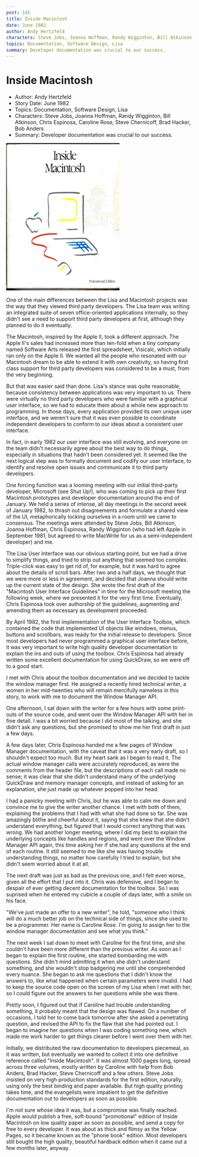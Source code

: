 ```yaml
---
post: 145
title: Inside Macintosh
date: June 1982
author: Andy Hertzfeld
characters: Steve Jobs, Joanna Hoffman, Randy Wigginton, Bill Atkinson, Chris Espinosa, Caroline Rose, Steve Chernicoff, Brad Hacker, Bob Anders
topics: Documentation, Software Design, Lisa
summary: Developer documentation was crucial to our success.
---
```


# Inside Macintosh
* Author: Andy Hertzfeld
* Story Date: June 1982
* Topics: Documentation, Software Design, Lisa
* Characters: Steve Jobs, Joanna Hoffman, Randy Wigginton, Bill Atkinson, Chris Espinosa, Caroline Rose, Steve Chernicoff, Brad Hacker, Bob Anders
* Summary: Developer documentation was crucial to our success.

![The phone book edition of Inside Macintosh](images/Macintosh/inside_mac.gif) 
    
One of the main differences between the Lisa and Macintosh projects was the way that they viewed third party developers. The Lisa team was writing an integrated suite of seven office-oriented applications internally, so they didn't see a need to support third party developers at first, although they planned to do it eventually.

The Macintosh, inspired by the Apple II, took a different approach. The Apple II's sales had increased more than ten-fold when a tiny company named Software Arts released the first spreadsheet, Visicalc, which initially ran only on the Apple II.  We wanted all the people who resonated with our Macintosh dream to be able to extend it with own creativity, so having first class support for third party developers was considered to be a must, from the very beginning.

But that was easier said than done.  Lisa's stance was quite reasonable, because consistency between applications was very important to us.  There were virtually no third party developers who were familiar with a graphical user interface, so we had to educate them about a whole new approach to programming.  In those days, every application provided its own unique user interface, and we weren't sure that it was even possible to coordinate independent developers to conform to our ideas about a consistent user interface. 

In fact, in early 1982 our user interface was still evolving, and everyone on the team didn't necessarily agree about the best way to do things, especially in situations that hadn't been considered yet.  It seemed like the next logical step was to formally document and codify our user interface, to identify and resolve open issues and communicate it to third party developers.

One forcing function was a looming meeting with our initial third-party developer, Microsoft (see Shut Up!), who was coming to pick up their first Macintosh prototypes and developer documentation around the end of January.  We held a series of intense, all day meetings in the second week of January 1982, to thrash out disagreements and formulate a shared view of the UI, metaphorically locking ourselves in a room until we came to consensus.   The meetings were attended by Steve Jobs, Bill Atkinson, Joanna Hoffman, Chris Espinosa, Randy Wigginton (who had left Apple in September 1981, but agreed to write MacWrite for us as a semi-independent developer) and me. 

The Lisa User Interface was our obvious starting point, but we had a drive to simplify things, and tried to strip out anything that seemed too complex.  Triple-click was easy to get rid of, for example, but it was hard to agree about the details of scroll bars.  After two and a half days, we thought that we were more or less in agreement, and decided that Joanna should write up the current state of the design.  She wrote the first draft of the "Macintosh User Interface Guidelines" in time for the Microsoft meeting the following week, where we presented it for the very first time.  Eventually, Chris Espinosa took over authorship of the guidelines, augmenting and amending them as necessary as development proceeded.

By April 1982, the first implementation of the User Interface Toolbox, which contained the code that implemented UI objects like windows, menus, buttons and scrollbars, was ready for the initial release to developers. Since most developers had never programmed a graphical user interface before, it was very important to write high quality developer documentation to explain the ins and outs of using the toolbox.  Chris Espinosa had already written some excellent documentation for using QuickDraw, so we were off to a good start. 

 I met with Chris about the toolbox documentation and we decided to tackle the window manager first.  He assigned a recently hired technical writer, a women in her mid-twenties who will remain mercifully nameless in this story, to work with me to document the Window Manager API.

One afternoon, I sat down with the writer for a few hours with some print-outs of the source code, and went over the Window Manager API with her in fine detail.  I was a bit worried because I did most of the talking, and she didn't ask any questions, but she promised to show me her first draft in just a few days.

A few days later, Chris Espinosa handed me a few pages of Window Manager documentation, with the caveat that it was a very early draft, so I shouldn't expect too much.   But my heart sank as I began to read it.   The actual window manager calls were accurately reproduced, as were the comments from the header file, but the descriptions of each call made no sense; it was clear that she didn't understand many of the underlying QuickDraw and memory manager concepts, and instead of asking for an explanation, she just made up whatever popped into her head.

I had a panicky meeting with Chris, but he was able to calm me down and convince me to give the writer another chance.  I met with both of them, explaining the problems that I had with what she had done so far.  She was amazingly blithe and cheerful about it, saying that she knew that she didn't understand everything, but figured that I would correct anything that was wrong.   We had another longer meeting, where I did my best to explain the underlying concepts like handles and regions, and went over the Window Manager API again, this time asking her if she had any questions at the end of each routine.   It still seemed to me like she was having trouble understanding things, no matter how carefully I tried to explain, but she didn't seem worried about it at all.

The next draft was just as bad as the previous one, and I felt even worse, given all the effort that I put into it.  Chris was defensive, and I began to despair of ever getting decent documentation for the toolbox.  So I was suprised when he entered my cubicle a couple of days later, with a smile on his face.

"We've just made an offer to a new writer", he told, "someone who I think will do a much better job on the technical side of things, since she used to be a programmer.  Her name is Caroline Rose.  I'm going to assign her to the window manager documentation and see what you think."

The next week I sat down to meet with Caroline for the first time, and she couldn't have been more different than the previous writer.   As soon as I began to explain the first routine, she started bombarding me with questions.   She didn't mind admitting it when she didn't understand something, and she wouldn't stop badgering me until she comprehended every nuance.   She began to ask me questions that I didn't know the answers to, like what happened when certain parameters were invalid.  I had to keep the source code open on the screen of my Lisa when I met with her, so I could figure out the answers to her questions while she was there.

Pretty soon, I figured out that if Caroline had trouble understanding something, it probably meant that the design was flawed.   On a number of occasions, I told her to come back tomorrow after she asked a penetrating question, and revised the API to fix the flaw that she had pointed out.   I began to imagine her questions when I was coding something new, which made me work harder to get things clearer before I went over them with her.

Initially, we distributed the raw documentation to developers piecemeal, as it was written, but eventually we wanted to collect it into one definitive reference called "Inside Macintosh".   It was almost 1000 pages long, spread across three volumes, mostly written by Caroline with help from Bob Anders, Brad Hacker, Steve Chernicoff and a few others.  Steve Jobs insisted on very high production standards for the first edition, naturally, using only the best binding and paper available.  But high quality printing takes time, and the evangelists were impatient to get the definitive documentation out to developers as soon as possible.

I'm not sure whose idea it was, but a compromise was finally reached.  Apple would publish a free, soft-bound "promotional" edition of Inside Macintosh on low quality paper as soon as possible, and send a copy for free to every developer.   It was about as thick and flimsy as the Yellow Pages, so it became known as the "phone book" edition.  Most developers still bought the high quality, beautiful hardback edition when it came out a few months later, anyway.

